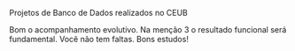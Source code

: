 Projetos de Banco de Dados realizados no CEUB

Bom o acompanhamento evolutivo.
Na menção 3 o resultado funcional será fundamental.
Você não tem faltas.
Bons estudos!

